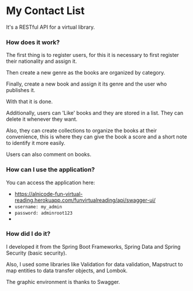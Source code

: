 # My Contact List
It's a RESTful API for a virtual library.

### How does it work?
The first thing is to register users, for this it is necessary to first register their nationality and assign it.

Then create a new genre as the books are organized by category.

Finally, create a new book and assign it its genre and the user who publishes it.

With that it is done.

Additionally, users can 'Like' books and they are stored in a list. They can delete it whenever they want.

Also, they can create collections to organize the books at their convenience, this is where they can give the book a score and a short note to identify it more easily.

Users can also comment on books.

### How can I use the application?
You can access the application here:

- https://alnicode-fun-virtual-reading.herokuapp.com/funvirtualreading/api/swagger-ui/
- `username: my_admin`
- `password: adminroot123`
- 
### How did I do it?
I developed it from the Spring Boot Frameworks, Spring Data and Spring Security (basic security).

Also, I used some libraries like Validation for data validation, Mapstruct to map entities to data transfer objects, and Lombok.

The graphic environment is thanks to Swagger.

